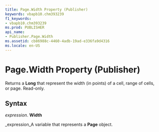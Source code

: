 ```yaml
---
title: Page.Width Property (Publisher)
keywords: vbapb10.chm393239
f1_keywords:
- vbapb10.chm393239
ms.prod: PUBLISHER
api_name:
- Publisher.Page.Width
ms.assetid: cb86988c-4460-4adb-19ad-e336fa9d4316
ms.locale: en-US
---
```



# Page.Width Property (Publisher)

Returns a  **Long** that represent the width (in points) of a cell, range of cells, or page. Read-only.


## Syntax

 _expression_. **Width**

 _expression_A variable that represents a  **Page** object.


